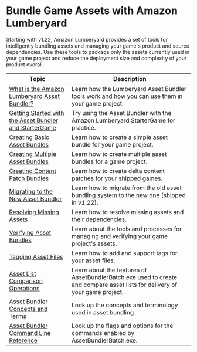 # Bundle Game Assets with Amazon Lumberyard<a name="asset-bundler-intro"></a>

 Starting with v1\.22, Amazon Lumberyard provides a set of tools for intelligently bundling assets and managing your game's product and source dependencies\. Use these tools to package only the assets currently used in your game project and reduce the deployment size and complexity of your product overall\. 


| Topic | Description | 
| --- | --- | 
| [What is the Amazon Lumberyard Asset Bundler?](asset-bundler-overview.md) | Learn how the Lumberyard Asset Bundler tools work and how you can use them in your game project\. | 
| [Getting Started with the Asset Bundler and StarterGame](asset-bundler-starter-game.md) | Try using the Asset Bundler with the Amazon Lumberyard StarterGame for practice\. | 
| [Creating Basic Asset Bundles](asset-bundler-tutorial-simple.md) | Learn how to create a simple asset bundle for your game project\. | 
| [Creating Multiple Asset Bundles](asset-bundler-tutorial-multiple-bundles.md) | Learn how to create multiple asset bundles for a game project\. | 
| [Creating Content Patch Bundles](asset-bundler-tutorial-content-patches.md) | Learn how to create delta content patches for your shipped games\. | 
| [Migrating to the New Asset Bundler](asset-bundler-migrating.md) | Learn how to migrate from the old asset bundling system to the new one \(shipped in v1\.22\)\. | 
| [Resolving Missing Assets](asset-bundler-assets-resolving.md) | Learn how to resolve missing assets and their dependencies\. | 
| [Verifying Asset Bundles](asset-bundler-assets-verifying.md) | Learn about the tools and processes for managing and verifying your game project's assets\. | 
| [Tagging Asset Files](asset-bundler-file-tagging.md) | Learn how to add and support tags for your asset files\. | 
| [Asset List Comparison Operations](asset-bundler-list-operations.md) | Learn about the features of AssetBundlerBatch\.exe used to create and compare asset lists for delivery of your game project\. | 
| [Asset Bundler Concepts and Terms](asset-bundler-concepts.md) | Look up the concepts and terminology used in asset bundling\. | 
| [Asset Bundler Command Line Reference](asset-bundler-command-line-reference.md) | Look up the flags and options for the commands enabled by AssetBundlerBatch\.exe\. | 